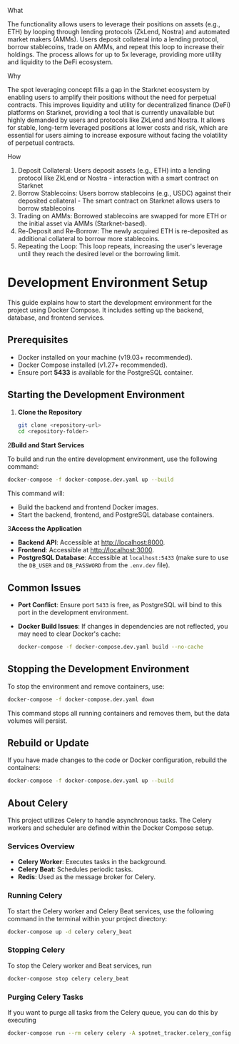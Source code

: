 What

The functionality allows users to leverage their positions on assets (e.g., ETH) by looping through lending protocols (ZkLend, Nostra) and automated market makers (AMMs). Users deposit collateral into a lending protocol, borrow stablecoins, trade on AMMs, and repeat this loop to increase their holdings. The process allows for up to 5x leverage, providing more utility and liquidity to the DeFi ecosystem. 

Why 

The spot leveraging concept fills a gap in the Starknet ecosystem by enabling users to amplify their positions without the need for perpetual contracts. This improves liquidity and utility for decentralized finance (DeFi) platforms on Starknet, providing a tool that is currently unavailable but highly demanded by users and protocols like ZkLend and Nostra. It allows for stable, long-term leveraged positions at lower costs and risk, which are essential for users aiming to increase exposure without facing the volatility of perpetual contracts. 

How

1. Deposit Collateral: Users deposit assets (e.g., ETH) into a lending protocol like ZkLend or Nostra - interaction with a smart contract on Starknet 
2. Borrow Stablecoins: Users borrow stablecoins (e.g., USDC) against their deposited collateral - The smart contract on Starknet allows users to borrow stablecoins
3. Trading on AMMs: Borrowed stablecoins are swapped for more ETH or the initial asset via AMMs (Starknet-based).
4. Re-Deposit and Re-Borrow: The newly acquired ETH is re-deposited as additional collateral to borrow more stablecoins.
5. Repeating the Loop: This loop repeats, increasing the user's leverage until they reach the desired level or the borrowing limit.


# Development Environment Setup

This guide explains how to start the development environment for the project using Docker Compose. It includes setting up the backend, database, and frontend services.

## Prerequisites

- Docker installed on your machine (v19.03+ recommended).
- Docker Compose installed (v1.27+ recommended).
- Ensure port **5433** is available for the PostgreSQL container.

## Starting the Development Environment

1. **Clone the Repository**

   ```sh
   git clone <repository-url>
   cd <repository-folder>
   ```

2**Build and Start Services**

   To build and run the entire development environment, use the following command:

   ```sh
   docker-compose -f docker-compose.dev.yaml up --build
   ```

   This command will:
   - Build the backend and frontend Docker images.
   - Start the backend, frontend, and PostgreSQL database containers.

3**Access the Application**

   - **Backend API**: Accessible at [http://localhost:8000](http://localhost:8000).
   - **Frontend**: Accessible at [http://localhost:3000](http://localhost:3000).
   - **PostgreSQL Database**: Accessible at `localhost:5433` (make sure to use the `DB_USER` and `DB_PASSWORD` from the `.env.dev` file).

## Common Issues

- **Port Conflict**: Ensure port `5433` is free, as PostgreSQL will bind to this port in the development environment.
- **Docker Build Issues**: If changes in dependencies are not reflected, you may need to clear Docker's cache:

  ```sh
  docker-compose -f docker-compose.dev.yaml build --no-cache
  ```

## Stopping the Development Environment

To stop the environment and remove containers, use:

```sh
docker-compose -f docker-compose.dev.yaml down
```

This command stops all running containers and removes them, but the data volumes will persist.

## Rebuild or Update

If you have made changes to the code or Docker configuration, rebuild the containers:

```sh
docker-compose -f docker-compose.dev.yaml up --build
```

## About Celery

This project utilizes Celery to handle asynchronous tasks. The Celery workers and scheduler are defined within the Docker Compose setup.

### Services Overview

- **Celery Worker**: Executes tasks in the background.
- **Celery Beat**: Schedules periodic tasks.
- **Redis**: Used as the message broker for Celery.

### Running Celery

To start the Celery worker and Celery Beat services, use the following command in the terminal within your project directory:

```bash
docker-compose up -d celery celery_beat
```
### Stopping Celery
To stop the Celery worker and Beat services, run

```bash
docker-compose stop celery celery_beat
```

### Purging Celery Tasks
If you want to purge all tasks from the Celery queue, you can do this by executing

```bash
docker-compose run --rm celery celery -A spotnet_tracker.celery_config purge
```

